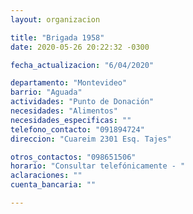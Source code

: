 ```yaml
---
layout: organizacion

title: "Brigada 1958"
date: 2020-05-26 20:22:32 -0300

fecha_actualizacion: "6/04/2020"

departamento: "Montevideo"
barrio: "Aguada"
actividades: "Punto de Donación"
necesidades: "Alimentos"
necesidades_especificas: ""
telefono_contacto: "091894724"
direccion: "Cuareim 2301 Esq. Tajes"

otros_contactos: "098651506"
horario: "Consultar telefónicamente - "
aclaraciones: ""
cuenta_bancaria: ""

---
```


